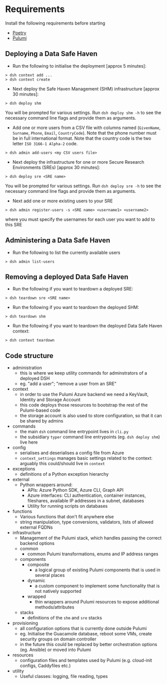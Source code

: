 # Requirements

Install the following requirements before starting

- [Poetry](https://python-poetry.org/docs/#installation)
- [Pulumi](https://www.pulumi.com/docs/get-started/install/)

## Deploying a Data Safe Haven

- Run the following to initialise the deployment [approx 5 minutes]:

```console
> dsh context add ...
> dsh context create
```

- Next deploy the Safe Haven Management (SHM) infrastructure [approx 30 minutes]:

```console
> dsh deploy shm
```

You will be prompted for various settings.
Run `dsh deploy shm -h` to see the necessary command line flags and provide them as arguments.

- Add one or more users from a CSV file with columns named (`GivenName`, `Surname`, `Phone`, `Email`, `CountryCode`).
  Note that the phone number must be in full international format.
  Note that the country code is the two letter `ISO 3166-1 Alpha-2` code.

```console
> dsh admin add-users <my CSV users file>
```

- Next deploy the infrastructure for one or more Secure Research Environments (SREs) [approx 30 minutes]:

```console
> dsh deploy sre <SRE name>
```

You will be prompted for various settings.
Run `dsh deploy sre -h` to see the necessary command line flags and provide them as arguments.

- Next add one or more existing users to your SRE

```console
> dsh admin register-users -s <SRE name> <username1> <username2>
```

where you must specify the usernames for each user you want to add to this SRE

## Administering a Data Safe Haven

- Run the following to list the currently available users

```console
> dsh admin list-users
```

## Removing a deployed Data Safe Haven

- Run the following if you want to teardown a deployed SRE:

```console
> dsh teardown sre <SRE name>
```

- Run the following if you want to teardown the deployed SHM:

```console
> dsh teardown shm
```

- Run the following if you want to teardown the deployed Data Safe Haven context:

```console
> dsh context teardown
```

## Code structure

- administration
    - this is where we keep utility commands for adminstrators of a deployed DSH
    - eg. "add a user"; "remove a user from an SRE"
- context
    - in order to use the Pulumi Azure backend we need a KeyVault, Identity and Storage Account
    - this code deploys those resources to bootstrap the rest of the Pulumi-based code
    - the storage account is also used to store configuration, so that it can be shared by admins
- commands
    - the main `dsh` command line entrypoint lives in `cli.py`
    - the subsidiary `typer` command line entrypoints (eg. `dsh deploy shm`) live here
- config
    - serialises and deserialises a config file from Azure
    - `context_settings` manages basic settings related to the context: arguably this could/should live in `context`
- exceptions
    - definitions of a Python exception hierarchy
- external
    - Python wrappers around:
        - APIs: Azure Python SDK, Azure CLI, Graph API
        - Azure interfaces: CLI authentication, container instances, fileshares, available IP addresses in a subnet, databases
        - Utility for running scripts on databases
- functions
    - Various functions that don't fit anywhere else
    - string manipulation, type conversions, validators, lists of allowed external FQDNs
- infrastructure
    - Management of the Pulumi stack, which handles passing the correct backend options
    - common
        - common Pulumi transformations, enums and IP address ranges
    - components
        - composite
            - a logical group of existing Pulumi components that is used in several places
        - dynamic
            - a custom component to implement some functionality that is not natively supported
        - wrapped
            - thin wrappers around Pulumi resources to expose additional methods/attributes
    - stacks
        - definitions of the `shm` and `sre` stacks
- provisioning
    - all configuration options that is currently done outside Pulumi
    - eg. Initialise the Guacamole database, reboot some VMs, create security groups on domain controller
    - in the future this could be replaced by better orchestration options (eg. Ansible) or moved into Pulumi
- resources
    - configuration files and templates used by Pulumi (e.g. cloud-init configs, Caddyfiles etc.)
- utility
    - Useful classes: logging, file reading, types
